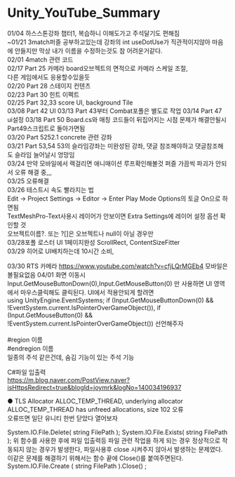 # Unity_YouTube_Summary
01/04 하스스톤강좌 챕터1, 복습하니 이해도가고 주석달기도 편해짐<br/>
~01/21 3match퍼즐 공부하고있는데 강좌의 int useDotUse가 직관적이지않아 마음에 안들지만  막상 내가 이름을 수정하는것도 참 어려운거같다.<br/>
02/01 4match 관련 코드<br/>
02/17 Part 25 카메라 board오브젝트의 면적으로 카메라 스케일 조절,<br/>
다른 게임에서도 응용할수있을듯<br/>
02/20 Part 28 스테이지 컨텐츠<br/>
02/23 Part 30 힌트 이펙트<br/>
02/25 Part 32,33 score UI, background Tile<br/>
03/08 Part 42 UI
03/13 Part 43부터 Combat포폴은 별도로 작업 
03/14 Part 47 ui설정 
03/18 Part 50 Board.cs와 매칭 코드들이 뒤집어지는 시점 문제가 해결안될시 Part49스크립트로 돌아가면됨<br/>
03/20 Part 5252.1 concrete 관련 강좌<br/>
03/21 Part 53,54  53의 슬라임강좌는 미완성된 강좌, 댓글 참조해야하고 댓글참조해도 슬라임 늘어날시 엉망임<br/>
03/24 만약 모바일에서 랙걸리면 애니매이션 루프확인해볼것 퍼즐 가끔씩 파괴가 안되서 오류 해결 중,,,<br/>
03/25 오류해결 </br>
03/26 테스트시 속도 빨라지는 법 <br/>
Edit -> Project Settings -> Editor -> Enter Play Mode Options의 토글 On으로 하면됨<br/>
TextMeshPro-Text사용시 레이어가 안보이면 Extra Settings에 레이어 설정 옵션 확인할 것 </br>
오브젝트이름?. 또는 ?[]은 오브젝트나 null이 아닐 경우만 <br/>
03/28포폴 로스터 UI 1페이지완성 ScrollRect, ContentSizeFitter <br/>
03/29 히어로 UI배치하는데 10시간 소비,<br/>

03/30 RTS 카메라 https://www.youtube.com/watch?v=cfjLQrMGEb4 모바일은 볼필요없음
04/01 화면 이동시 
Input.GetMouseButtonDown(0),Input.GetMouseButton(0) 만 사용하면 UI 영역에서 마우스클릭해도 클릭된다. UI에서 적용안되게 할려면<br/>
using UnityEngine.EventSystems;
if (Input.GetMouseButtonDown(0) && !EventSystem.current.IsPointerOverGameObject()),
if (Input.GetMouseButton(0) && !EventSystem.current.IsPointerOverGameObject())  선언해주자<br/>
<br/>
#region 이름<br/>
#endregion 이름<br/>
일종의 주석 같은건데, 숨김 기능이 있는 주석 기능<br/>

C#파일 입출력 <br/>
https://m.blog.naver.com/PostView.naver?isHttpsRedirect=true&blogId=joymrk&logNo=140034196937<br/>

● TLS Allocator ALLOC_TEMP_THREAD, underlying allocator ALLOC_TEMP_THREAD has unfreed allocations, size 102 오류<br/>
오류뜨면 일단 유니티 한번 닫았다 열어보자<br/>

System.IO.File.Delete(  string FilePath  );
System.IO.File.Exists(  string FilePath  );
위 함수를 사용한 후에 파일 입출력등 파일 관련 작업을 하게 되는 경우 정상적으로 작동되지 않는 경우가 발생한다,
파일사용후 close 시켜주지 않아서 발생하는 문제였다.
이같은 문제를 해결하기 위해서는 함수 끝에 Close()를 붙여주면된다.
System.IO.File.Create ( string FilePath ).Close() ;
